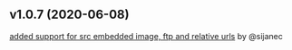 ## v1.0.7 (2020-06-08)

[added support for src embedded image, ftp and relative urls](https://github.com/leizongmin/js-xss/pull/189) by @sijanec
